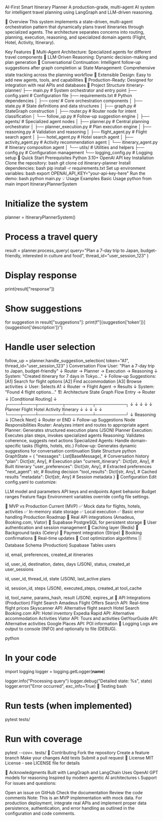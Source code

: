 AI-First Smart Itinerary Planner
A production-grade, multi-agent AI system for intelligent travel planning using LangGraph and LLM-driven reasoning.

🎯 Overview
This system implements a state-driven, multi-agent orchestration pattern that dynamically plans travel itineraries through specialized agents. The architecture separates concerns into routing, planning, execution, reasoning, and specialized domain agents (Flight, Hotel, Activity, Itinerary).

Key Features
🤖 Multi-Agent Architecture: Specialized agents for different travel components
🧠 LLM-Driven Reasoning: Dynamic decision-making and plan generation
🔄 Conversational Continuation: Intelligent follow-up suggestions after graph completion
📊 State Management: Comprehensive state tracking across the planning workflow
🔌 Extensible Design: Easy to add new agents, tools, and capabilities
💾 Production-Ready: Designed for integration with real APIs and databases
📁 Project Structure
itinerary-planner/
├── main.py                          # System orchestrator and entry point
├── config.yaml                      # Configuration file
├── requirements.txt                 # Python dependencies
│
├── core/                            # Core orchestration components
│   ├── state.py                     # State definitions and data structures
│   ├── graph.py                     # StateGraph construction
│   ├── router.py                    # Router node for intent classification
│   └── follow_up.py                 # Follow-up suggestion engine
│
├── agents/                          # Specialized agent nodes
│   ├── planner.py                   # Central planning orchestrator
│   ├── planner_execution.py        # Plan execution engine
│   ├── reasoning.py                 # Validation and reasoning
│   ├── flight_agent.py             # Flight search agent
│   ├── hotel_agent.py              # Hotel search agent
│   ├── activity_agent.py           # Activity recommendation agent
│   └── itinerary_agent.py          # Itinerary composition agent
│
└── utils/                           # Utilities and helpers
    ├── config.py                    # Configuration management
    └── logging_config.py            # Logging setup
🚀 Quick Start
Prerequisites
Python 3.10+
OpenAI API key
Installation
Clone the repository:
bash
git clone <repository-url>
cd itinerary-planner
Install dependencies:
bash
pip install -r requirements.txt
Set up environment variables:
bash
export OPENAI_API_KEY="your-api-key-here"
Run the demo:
bash
python main.py
💡 Usage Examples
Basic Usage
python
from main import ItineraryPlannerSystem

# Initialize the system
planner = ItineraryPlannerSystem()

# Process a travel query
result = planner.process_query(
    query="Plan a 7-day trip to Japan, budget-friendly, interested in culture and food",
    thread_id="user_session_123"
)

# Display response
print(result["response"])

# Show suggestions
for suggestion in result["suggestions"]:
    print(f"[{suggestion['token']}] {suggestion['description']}")

# Handle user selection
follow_up = planner.handle_suggestion_selection(
    token="A1",
    thread_id="user_session_123"
)
Conversation Flow
User: "Plan a 7-day trip to Japan, budget-friendly"
  ↓
Router → Planner → Execution → Reasoning
  ↓
System: "Created itinerary for 7 days in Tokyo..."
  ↓
Follow-up Suggestions:
  [A1] Search for flight options
  [A2] Find accommodation
  [A3] Browse activities
  ↓
User: Selects A1
  ↓
Router → Flight Agent → Results
  ↓
System: "Found 4 flight options..."
🏗️ Architecture
State Graph Flow
Entry → Router
         ↓
    [Conditional Routing]
         ↓
    ┌────┴────┬────────┬─────────┬──────────┐
    ↓         ↓        ↓         ↓          ↓
 Planner  Flight   Hotel   Activity  Itinerary
    ↓         ↓        ↓         ↓          ↓
    └────┬────┴────────┴─────────┴──────────┘
         ↓
     Reasoning
         ↓
    [Check Next]
         ↓
    Router or END
         ↓
    Follow-up Suggestions
Node Responsibilities
Router: Analyzes intent and routes to appropriate agent
Planner: Generates structured execution plans (JSON)
Planner Execution: Executes plan steps, invokes specialized agents
Reasoning: Validates coherence, suggests next actions
Specialized Agents: Handle domain-specific tasks (flights, hotels, etc.)
Follow-up: Generates dynamic suggestions for conversation continuation
State Structure
python
GraphState = {
    "messages": List[BaseMessage],           # Conversation history
    "plan": Dict[str, Any],                  # Execution plan
    "current_itinerary": Dict[str, Any],     # Built itinerary
    "user_preferences": Dict[str, Any],      # Extracted preferences
    "next_agent": str,                       # Routing decision
    "tool_results": Dict[str, Any],          # Cached results
    "metadata": Dict[str, Any]               # Session metadata
}
🔧 Configuration
Edit config.yaml to customize:

LLM model and parameters
API keys and endpoints
Agent behavior
Budget ranges
Feature flags
Environment variables override config file settings.

🧪 MVP vs Production
Current (MVP)
✅ Mock data for flights, hotels, activities
✅ In-memory state storage
✅ Local execution
✅ Basic error handling
Production Roadmap
🔲 Real API integrations (Amadeus, Booking.com, Viator)
🔲 Supabase PostgreSQL for persistent storage
🔲 User authentication and session management
🔲 Caching layer (Redis)
🔲 Background tasks (Celery)
🔲 Payment integration (Stripe)
🔲 Booking confirmations
🔲 Real-time updates
🔲 Cost optimization algorithms
🗄️ Database Schema (Production)
Supabase Tables
users

id, email, preferences, created_at
itineraries

id, user_id, destination, dates, days (JSON), status, created_at
user_sessions

id, user_id, thread_id, state (JSON), last_active
plans

id, session_id, steps (JSON), executed_steps, created_at
tool_cache

id, tool_name, params_hash, result (JSON), expires_at
🔌 API Integrations (Production)
Flight Search
Amadeus Flight Offers Search API: Real-time flight prices
Skyscanner API: Alternative flight search
Hotel Search
Booking.com API: Hotel inventory
Expedia Rapid API: Alternative accommodation
Activities
Viator API: Tours and activities
GetYourGuide API: Alternative activities
Google Places API: POI information
📝 Logging
Logs are output to console (INFO) and optionally to file (DEBUG).

python
# In your code
import logging
logger = logging.getLogger(__name__)

logger.info("Processing query")
logger.debug("Detailed state: %s", state)
logger.error("Error occurred", exc_info=True)
🧪 Testing
bash
# Run tests (when implemented)
pytest tests/

# Run with coverage
pytest --cov=. tests/
🤝 Contributing
Fork the repository
Create a feature branch
Make your changes
Add tests
Submit a pull request
📄 License
MIT License - see LICENSE file for details

🙏 Acknowledgments
Built with LangGraph and LangChain
Uses OpenAI GPT models for reasoning
Inspired by modern agentic AI architectures
📞 Support
For issues and questions:

Open an issue on GitHub
Check the documentation
Review the code comments
Note: This is an MVP implementation with mock data. For production deployment, integrate real APIs and implement proper data persistence, authentication, and error handling as outlined in the configuration and code comments.

